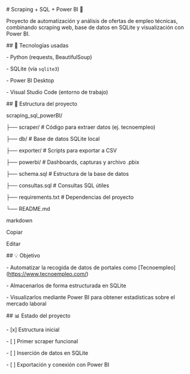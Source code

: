 \# Scraping + SQL + Power BI 🚀



Proyecto de automatización y análisis de ofertas de empleo técnicas, combinando scraping web, base de datos en SQLite y visualización con Power BI.



\## 🔧 Tecnologías usadas



\- Python (requests, BeautifulSoup)

\- SQLite (vía `sqlite3`)

\- Power BI Desktop

\- Visual Studio Code (entorno de trabajo)



\## 📁 Estructura del proyecto



scraping\_sql\_powerBI/

├── scraper/ # Código para extraer datos (ej. tecnoempleo)

├── db/ # Base de datos SQLite local

├── exporter/ # Scripts para exportar a CSV

├── powerbi/ # Dashboards, capturas y archivo .pbix

├── schema.sql # Estructura de la base de datos

├── consultas.sql # Consultas SQL útiles

├── requirements.txt # Dependencias del proyecto

└── README.md



markdown

Copiar

Editar



\## 💡 Objetivo



\- Automatizar la recogida de datos de portales como \[Tecnoempleo](https://www.tecnoempleo.com/)

\- Almacenarlos de forma estructurada en SQLite

\- Visualizarlos mediante Power BI para obtener estadísticas sobre el mercado laboral



\## 📊 Estado del proyecto



\- \[x] Estructura inicial

\- \[ ] Primer scraper funcional

\- \[ ] Inserción de datos en SQLite

\- \[ ] Exportación y conexión con Power BI

